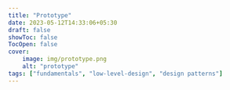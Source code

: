 ```yaml
---
title: "Prototype"
date: 2023-05-12T14:33:06+05:30
draft: false
showToc: false
TocOpen: false
cover:
    image: img/prototype.png
    alt: "prototype"
tags: ["fundamentals", "low-level-design", "design patterns"]
---
```

